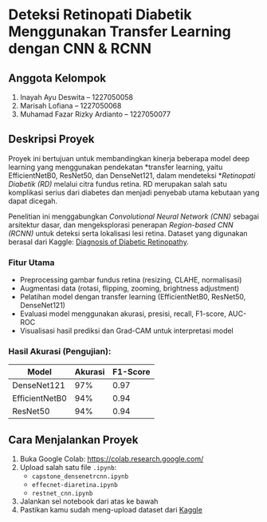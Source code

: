 # Deteksi Retinopati Diabetik Menggunakan Transfer Learning dengan CNN & RCNN

## Anggota Kelompok

1. Inayah Ayu Deswita – 1227050058 
2. Marisah Lofiana – 1227050068  
3. Muhamad Fazar Rizky Ardianto – 1227050077  

## Deskripsi Proyek

Proyek ini bertujuan untuk membandingkan kinerja beberapa model deep learning yang menggunakan pendekatan *transfer learning, yaitu EfficientNetB0, ResNet50, dan DenseNet121, dalam mendeteksi **Retinopati Diabetik (RD)* melalui citra fundus retina. RD merupakan salah satu komplikasi serius dari diabetes dan menjadi penyebab utama kebutaan yang dapat dicegah.

Penelitian ini menggabungkan *Convolutional Neural Network (CNN)* sebagai arsitektur dasar, dan mengeksplorasi penerapan *Region-based CNN (RCNN)* untuk deteksi serta lokalisasi lesi retina. Dataset yang digunakan berasal dari Kaggle: [Diagnosis of Diabetic Retinopathy](https://www.kaggle.com/datasets/pkdarabi/diagnosis-of-diabetic-retinopathy).

### Fitur Utama
- Preprocessing gambar fundus retina (resizing, CLAHE, normalisasi)
- Augmentasi data (rotasi, flipping, zooming, brightness adjustment)
- Pelatihan model dengan transfer learning (EfficientNetB0, ResNet50, DenseNet121)
- Evaluasi model menggunakan akurasi, presisi, recall, F1-score, AUC-ROC
- Visualisasi hasil prediksi dan Grad-CAM untuk interpretasi model

### Hasil Akurasi (Pengujian):
| Model           | Akurasi | F1-Score |
|----------------|---------|----------|
| DenseNet121     | 97%     | 0.97     |
| EfficientNetB0  | 94%     | 0.94     |
| ResNet50        | 94%     | 0.94     |

## Cara Menjalankan Proyek
1. Buka Google Colab: https://colab.research.google.com/ 
2. Upload salah satu file `.ipynb`:
   - `capstone_densenetrcnn.ipynb`
   - `effecnet-diaretina.ipynb`
   - `restnet_cnn.ipynb`
3. Jalankan sel notebook dari atas ke bawah
4. Pastikan kamu sudah meng-upload dataset dari [Kaggle](https://www.kaggle.com/datasets/pkdarabi/diagnosis-of-diabetic-retinopathy)
